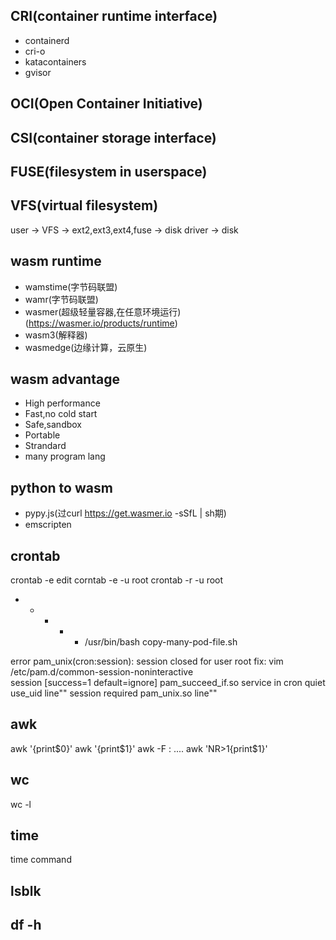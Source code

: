 ## CRI(container runtime interface)
- containerd
- cri-o
- katacontainers
- gvisor

## OCI(Open Container Initiative)

## CSI(container storage interface)

## FUSE(filesystem in userspace)

## VFS(virtual filesystem)
user -> VFS -> ext2,ext3,ext4,fuse -> disk driver -> disk 

## wasm runtime
- wamstime(字节码联盟)
- wamr(字节码联盟)
- wasmer(超级轻量容器,在任意环境运行)(https://wasmer.io/products/runtime)
- wasm3(解释器)
- wasmedge(边缘计算，云原生)

## wasm advantage
- High performance
- Fast,no cold start
- Safe,sandbox
- Portable
- Strandard
- many program lang

## python to wasm 
- pypy.js(过curl https://get.wasmer.io -sSfL | sh期)
- emscripten

## crontab
crontab -e  edit
corntab -e -u root
crontab -r -u root
* * * * * /usr/bin/bash copy-many-pod-file.sh

error 
pam_unix(cron:session): session closed for user root
fix:
    vim /etc/pam.d/common-session-noninteractive     
    session [success=1 default=ignore] pam_succeed_if.so service in cron quiet use_uid
    line""
    session required pam_unix.so 
    line""
## awk
awk '{print$0}'
awk '{print$1}'
awk -F : ....
awk 'NR>1{print$1}'

## wc
wc -l 

## time 
time command

## lsblk

## df -h


